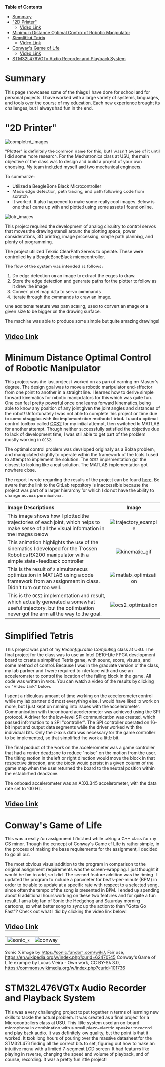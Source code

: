 **Table of Contents**
- [Summary](#summary)
- ["2D Printer"](#2d-printer)
  - [Video Link](#video-link)
- [Minimum Distance Optimal Control of Robotic Manipulator](#minimum-distance-optimal-control-of-robotic-manipulator)
- [Simplified Tetris](#simplified-tetris)
  - [Video Link](#video-link-1)
- [Conway's Game of Life](#conways-game-of-life)
  - [Video Link](#video-link-2)
- [STM32L476VGTx Audio Recorder and Playback System](#stm32l476vgtx-audio-recorder-and-playback-system)

# Summary
This page showcases some of the things I have done for school and for personal projects. I have
worked with a large variety of systems, languages, and tools over the course of my education. Each
new experience brought its challenges, but I always had fun in the end. 

# "2D Printer"
<!-- insert image of 2D printer results -->
![completed_images](../images/completed_images.jpg)

"Plotter" is definitely the common name for this, but I wasn't aware of it until I did some more 
research. For the Mechatronics class at USU, the main objective of the class was to design and build 
a project of your own choosing. My team included myself and two mechanical engineers. 

To summarize:
- Utilized a BeagleBone Black Microcontroller
- Made edge detection, path tracing, and path following code from scratch.
- It worked. It also happened to make some really cool images. Below is one that I came up with and 
plotted using some assets I found online.

<!-- Show the LotR image -->
![lotr_images](../images/lotr_progress.jpg)

This project required the development of analog circuitry to control servos that moves the drawing 
utensil around the plotting space, power considerations, 3D printing, image processing, simple path 
planning, and plenty of programming.

The project utilized Teknic ClearPath Servos to operate. These were controlled by a BeagleBoneBlack 
microcontroller.

The flow of the system was intended as follows:
1. Do edge detection on an image to extract the edges to draw.
2. Store the edge detection and generate paths for the plotter to follow as it drew the image
3. Convert pixel map data to servo commands
4. Iterate through the commands to draw an image.

One additional feature was path scaling, used to convert an image of a given size to be bigger on 
the drawing surface.

The machine was able to produce some simple but quite amazing drawings!

## [Video Link](https://youtu.be/AMiA-ovaab8)

# Minimum Distance Optimal Control of Robotic Manipulator
<!-- Highlight efforts made and what I learned -->
This project was the last project I worked on as part of earning my Master's degree. The design goal
was to move a robotic manipulator end-effector from one point to another in a straight line. I 
learned how to derive simple forward kinematics for robotic manipulators for this which was quite fun.
One can feel pretty powerful once one learns forward kinematics, being able to know any position of
any joint given the joint angles and distances of the robot! Unfortunately I was not able to complete
this project on time due to some struggles with the implementation methods I tried. I used a
optimal control toolbox called [OCS2](https://github.com/leggedrobotics/ocs2) for my initial attempt,
then switched to MATLAB for another attempt. Though neither successfully satisfied the objective
due to lack of development time, I was still able to get part of the problem mostly working in `OCS2`.

The optimal control problem was developed originally as a Bolza problem, and manipulated slightly
to operate within the framework of the tools I used to attempt to implement the solution. The `OCS2`
implementation got the closest to looking like a real solution. The MATLAB implementation got nowhere
close.

The report I wrote regarding the results of the project can be found 
[here](../docs/school_personal/optimal_control_final_project.pdf). Be aware that the link to the
GitLab repository is inaccessible because the project was part of a larger hierarchy for which
I do not have the ability to change access permissions.

|                                                                           Image Descriptions                                                                         |                                    Image                                   |
|:---------------------------------------------------------------------------------------------------------------------------------------------------------------------|:--------------------------------------------------------------------------:|
| This image shows how I plotted the trajectories of each joint, which helps to make sense of all the visual information in the images below                           | ![trajectory_example](../images/optimal_control/trajectory_plot_rx200.png) |
| This animation highlights the use of the kinematics I developed for the Trossen Robotics RX200 manipulator with a simple state-feedback controller                   | ![kinematic_gif](../images/optimal_control/kinem_loop.gif)                 |
| This is the result of a simultaneous optimization in MATLAB using a code framework from an assignment in class. Didn't turn out too well.                            | ![matlab_optimization](../images/optimal_control/simultaneous_opt.png)     |
| This is the `OCS2` implementation and result, which actually generated a somewhat useful trajectory, but the optimization never got the arm all the way to the goal. | ![ocs2_optimization](../images/optimal_control/ocs2_optim.png)             |


# Simplified Tetris
<!-- Include information about interfacing with the accelerometer -->
This project was part of my *Reconfigurable Computing* class at USU. The final project for the class
was to use an Intel DE10-Lite FPGA development board to create a simplified Tetris game, with sound,
score, visuals, and some method of control. Because I was in the graduate version of the class, my
lab partner and I were required to interface with and use an accelerometer to control the location
of the falling block in the game. All code was written in `VHDL`. You can watch a video of the results
by clicking on "Video Link" below.

I spent a ridiculous amount of time working on the accelerometer control while my lab partner did most
everything else. I would have liked to work on more, but I just kept on running into issues with 
the accelerometer. Communication with the onboard accelerometer was achieved using the SPI protocol.
A driver for the low-level SPI communication was created, which passed information to a SPI "controller".
The SPI controller operated on 16-bit input and output data segments while the driver worked with
the individual bits. Only the x-axis data was necessary for the game controller to be implemented,
so that simplified the work a little bit.

The final product of the work on the accelerometer was a game controller that had a center deadzone
to reduce "noise" on the motion from the user. The tilting motion in the left or right direction
would move the block in that respective direction, and the block would persist in a given column
of the game map when the user returned the board to the neutral position within the established
deadzone.

The onboard accelerometer was an ADXL345 accelerometer, with the data rate set to 100 Hz.

## [Video Link](https://youtu.be/R3DakccRPjQ)

# Conway's Game of Life
<!-- Must include Sonic the Hedgehog recording somewhere in here -->
This was a really fun assignment I finished while taking a C++ class for my CS minor. Though the 
concept of Conway's Game of Life is rather simple, in the process of making the base requirements
for the assignment, I decided to go all out. 

The most obvious visual addition to the program in comparison to the original assignment 
requirements was the screen-wrapping. I just thought it would be fun to add, so I did. The second
feature addition was the timing. I updated the program to include a parameter for beats-per-minute (BPM)
in order to be able to update at a specific rate with respect to a selected song, since often the 
tempo of the song is presented in BPM. I ended up spending about 6 additional hours working on these
two features and for quite a fun result. I am a big fan of Sonic the Hedgehog and Saturday morning
cartoons, so what better song to sync up the action to than "Gotta Go Fast"? Check out what I did
by clicking the video link below!

## [Video Link](https://youtu.be/AwmLSysGSoA)
|   |   |
|:-:|:-:| 
| ![sonic_x](../images/Sonic_X_English_Logo.png)  |  ![conway](../images/Gospers_glider_gun.gif)  |

Sonic X image by https://sonic.fandom.com/wiki/, Fair use, https://en.wikipedia.org/w/index.php?curid=62470745
Conway's Game of Life example by Lucas Vieira - Own work, CC BY-SA 3.0, https://commons.wikimedia.org/w/index.php?curid=101736


# STM32L476VGTx Audio Recorder and Playback System
This was a very challenging project to put together in terms of learning new skills to tackle the 
actual problem. It was created as a final project for a Microcontrollers class at USU. This little 
system used an on-board microphone in combination with a small piezo-electric speaker to record and 
play back audio. It was definitely low quality, but the point is that it worked. It took long hours 
of pouring over the massive datasheet for the STM32L476 finding all the correct bits to set, 
figuring out how to make an intuitive menu with a limited 7-segment LCD screen. It had features 
like playing in reverse, changing the speed and volume of playback, and of course, recording. It was
a pretty fun little project!

<!-- Include a video link to this project -->